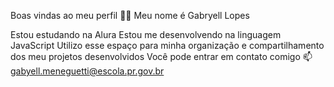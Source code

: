 Boas vindas ao meu perfil 💙💙
Meu nome é Gabryell Lopes

Estou estudando na Alura
Estou me desenvolvendo na linguagem JavaScript
Utilizo esse espaço para minha organização e compartilhamento dos meu projetos desenvolvidos
Você pode entrar em contato comigo 📫
gabyell.meneguetti@escola.pr.gov.br
